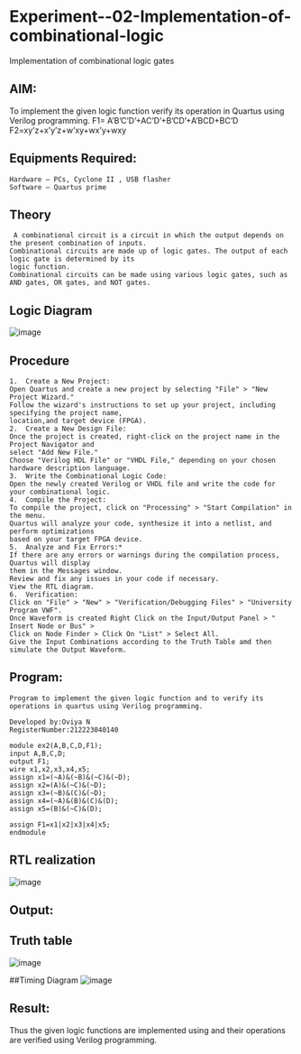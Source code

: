 # Experiment--02-Implementation-of-combinational-logic
Implementation of combinational logic gates
 
## AIM:
To implement the given logic function verify its operation in Quartus using Verilog programming.
 F1= A’B’C’D’+AC’D’+B’CD’+A’BCD+BC’D
F2=xy’z+x’y’z+w’xy+wx’y+wxy
 
 
 
## Equipments Required:
```
Hardware – PCs, Cyclone II , USB flasher
Software – Quartus prime
```

## Theory
```
 A combinational circuit is a circuit in which the output depends on the present combination of inputs.
Combinational circuits are made up of logic gates. The output of each logic gate is determined by its
logic function.
Combinational circuits can be made using various logic gates, such as AND gates, OR gates, and NOT gates.
```
## Logic Diagram
![image](https://github.com/Oviya49/Experiment--02-Implementation-of-combinational-logic-/assets/153576803/b27b6794-8958-4bf2-86f8-e42ac2444f24)

## Procedure
```
1.	Create a New Project:
Open Quartus and create a new project by selecting "File" > "New Project Wizard."
Follow the wizard's instructions to set up your project, including specifying the project name,
location,and target device (FPGA).
2.	Create a New Design File:
Once the project is created, right-click on the project name in the Project Navigator and
select "Add New File."
Choose "Verilog HDL File" or "VHDL File," depending on your chosen hardware description language.
3.	Write the Combinational Logic Code:
Open the newly created Verilog or VHDL file and write the code for your combinational logic.
4.	Compile the Project:
To compile the project, click on "Processing" > "Start Compilation" in the menu.
Quartus will analyze your code, synthesize it into a netlist, and perform optimizations
based on your target FPGA device.
5.	Analyze and Fix Errors:*
If there are any errors or warnings during the compilation process, Quartus will display
them in the Messages window.
Review and fix any issues in your code if necessary.
View the RTL diagram.
6.	Verification:
Click on "File" > "New" > "Verification/Debugging Files" > "University Program VWF".
Once Waveform is created Right Click on the Input/Output Panel > " Insert Node or Bus" >
Click on Node Finder > Click On "List" > Select All.
Give the Input Combinations according to the Truth Table amd then simulate the Output Waveform.
```
## Program:
```
Program to implement the given logic function and to verify its operations in quartus using Verilog programming.

Developed by:Oviya N  
RegisterNumber:212223040140

module ex2(A,B,C,D,F1);
input A,B,C,D;
output F1;
wire x1,x2,x3,x4,x5;
assign x1=(~A)&(~B)&(~C)&(~D);
assign x2=(A)&(~C)&(~D);
assign x3=(~B)&(C)&(~D);
assign x4=(~A)&(B)&(C)&(D);
assign x5=(B)&(~C)&(D);

assign F1=x1|x2|x3|x4|x5;
endmodule
```
## RTL realization
![image](https://github.com/Oviya49/Experiment--02-Implementation-of-combinational-logic-/assets/153576803/14edce74-caa0-4aff-84ed-cb238e1bf546)

## Output:

## Truth table
![image](https://github.com/Oviya49/Experiment--02-Implementation-of-combinational-logic-/assets/153576803/3090a42f-e95a-4933-9938-861bc302e51f)

##Timing Diagram
![image](https://github.com/Oviya49/Experiment--02-Implementation-of-combinational-logic-/assets/153576803/7071d4db-6e0d-4aac-8791-8570d846b84f)

## Result:
Thus the given logic functions are implemented using  and their operations are verified using Verilog programming.
